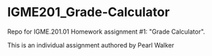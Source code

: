 # IGME201_Grade-Calculator
Repo for IGME.201.01 Homework assignment #1: "Grade Calculator". 

This is an individual assignment authored by Pearl Walker
